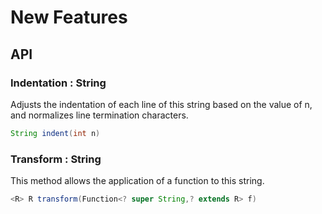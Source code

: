 # New Features

## API

### Indentation : String

Adjusts the indentation of each line of this string based on the value of n, and normalizes line termination characters.

```java
String indent(int n)
```

### Transform : String

This method allows the application of a function to this string.
    
```java
<R> R transform(Function<? super String,? extends R> f)
```